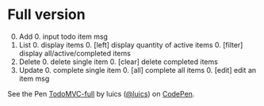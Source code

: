 # Full version

0. Add
    0. input todo item msg
0. List
    0. display items
    0. [left] display quantity of active items
    0. [filter] display all/active/completed items
0. Delete
    0. delete single item
    0. [clear] delete completed items
0. Update
    0. complete single item
    0. [all] complete all items
    0. [edit] edit an item msg
    
<p data-height="600" data-theme-id="0" data-slug-hash="XdoEWy" data-default-tab="html,result" data-user="luics" data-embed-version="2" class="codepen">See the Pen <a href="http://codepen.io/luics/pen/XdoEWy/">TodoMVC-full</a> by luics (<a href="http://codepen.io/luics">@luics</a>) on <a href="http://codepen.io">CodePen</a>.</p>
<script async src="//assets.codepen.io/assets/embed/ei.js"></script>